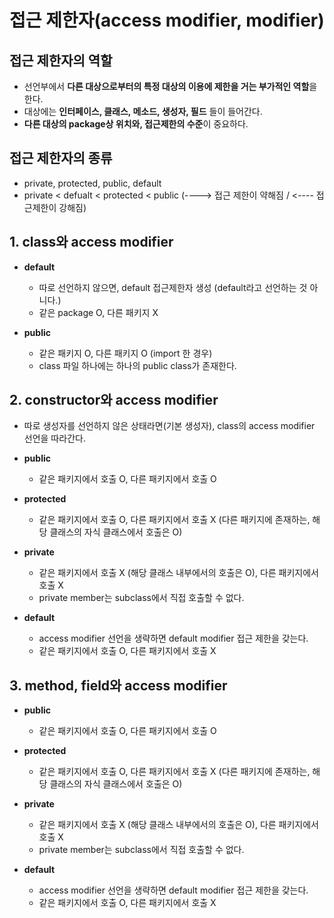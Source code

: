 # 접근 제한자(access modifier, modifier)

## 접근 제한자의 역할
  - 선언부에서 **다른 대상으로부터의 특정 대상의 이용에 제한을 거는 부가적인 역할**을 한다.
  - 대상에는 **인터페이스, 클래스, 메소드, 생성자, 필드** 들이 들어간다.
  - **다른 대상의 package상 위치와, 접근제한의 수준**이 중요하다.
  
## 접근 제한자의 종류
 
   - private, protected, public, default
   - private < defualt < protected < public (----> 접근 제한이 약해짐 / <---- 접근제한이 강해짐) 


## 1. class와 access modifier     
   
   - **default**
     - 따로 선언하지 않으면, default 접근제한자 생성 (default라고 선언하는 것 아니다.)
     - 같은 package O, 다른 패키지 X

  - **public**
    - 같은 패키지 O, 다른 패키지 O (import 한 경우)
    - class 파일 하나에는 하나의 public class가 존재한다.

## 2. constructor와 access modifier

  - 따로 생성자를 선언하지 않은 상태라면(기본 생성자), class의 access modifier 선언을 따라간다.

  - **public**
    - 같은 패키지에서 호출 O, 다른 패키지에서 호출 O

  - **protected**
    - 같은 패키지에서 호출 O, 다른 패키지에서 호출 X (다른 패키지에 존재하는, 해당 클래스의 자식 클래스에서 호출은 O)
  
  - **private**
    - 같은 패키지에서 호출 X (해당 클래스 내부에서의 호출은 O), 다른 패키지에서 호출 X
    - private member는 subclass에서 직접 호출할 수 없다.
    
  - **default**
    - access modifier 선언을 생략하면 default modifier 접근 제한을 갖는다.
    - 같은 패키지에서 호출 O, 다른 패키지에서 호출 X

## 3. method, field와 access modifier

  - **public**
    - 같은 패키지에서 호출 O, 다른 패키지에서 호출 O

  - **protected**
    - 같은 패키지에서 호출 O, 다른 패키지에서 호출 X (다른 패키지에 존재하는, 해당 클래스의 자식 클래스에서 호출은 O)
  
  - **private**
    - 같은 패키지에서 호출 X (해당 클래스 내부에서의 호출은 O), 다른 패키지에서 호출 X
    - private member는 subclass에서 직접 호출할 수 없다.
    
  - **default**
    - access modifier 선언을 생략하면 default modifier 접근 제한을 갖는다.
    - 같은 패키지에서 호출 O, 다른 패키지에서 호출 X





